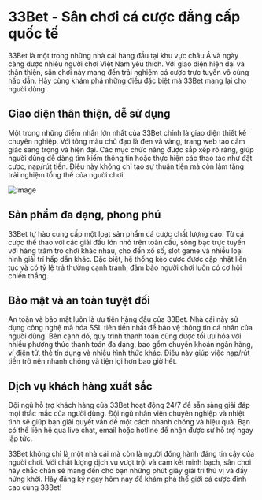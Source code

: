 # 33Bet - Sân chơi cá cược đẳng cấp quốc tế

33Bet là một trong những nhà cái hàng đầu tại khu vực châu Á và ngày càng được nhiều người chơi Việt Nam yêu thích. Với giao diện hiện đại và thân thiện, sân chơi này mang đến trải nghiệm cá cược trực tuyến vô cùng hấp dẫn. Hãy cùng khám phá những điều đặc biệt mà 33Bet mang lại cho người dùng.

## Giao diện thân thiện, dễ sử dụng

Một trong những điểm nhấn lớn nhất của 33Bet chính là giao diện thiết kế chuyên nghiệp. Với tông màu chủ đạo là đen và vàng, trang web tạo cảm giác sang trọng và hiện đại. Các mục chức năng được sắp xếp rõ ràng, giúp người dùng dễ dàng tìm kiếm thông tin hoặc thực hiện các thao tác như đặt cược, nạp/rút tiền. Điều này không chỉ tạo sự thuận tiện mà còn làm tăng trải nghiệm tổng thể của người chơi.

![Image](https://github.com/user-attachments/assets/bd51ea9f-0666-407b-a7a7-98ead6de688c)

## Sản phẩm đa dạng, phong phú

33Bet tự hào cung cấp một loạt sản phẩm cá cược chất lượng cao. Từ cá cược thể thao với các giải đấu lớn nhỏ trên toàn cầu, sòng bạc trực tuyến với hàng trăm trò chơi khác nhau, cho đến xổ số, slot game và nhiều loại hình giải trí hấp dẫn khác. Đặc biệt, hệ thống kèo cược được cập nhật liên tục và có tỷ lệ trả thưởng cạnh tranh, đảm bảo người chơi luôn có cơ hội chiến thắng.

## Bảo mật và an toàn tuyệt đối

An toàn và bảo mật luôn là ưu tiên hàng đầu của 33Bet. Nhà cái này sử dụng công nghệ mã hóa SSL tiên tiến nhất để bảo vệ thông tin cá nhân của người dùng. Bên cạnh đó, quy trình thanh toán cũng được tối ưu hóa với nhiều phương thức thanh toán đa dạng, bao gồm chuyển khoản ngân hàng, ví điện tử, thẻ tín dụng và nhiều hình thức khác. Điều này giúp việc nạp/rút tiền trở nên nhanh chóng và tiện lợi hơn bao giờ hết.

## Dịch vụ khách hàng xuất sắc

Đội ngũ hỗ trợ khách hàng của 33Bet hoạt động 24/7 để sẵn sàng giải đáp mọi thắc mắc của người dùng. Đội ngũ nhân viên chuyên nghiệp và nhiệt tình sẽ giúp bạn giải quyết vấn đề một cách nhanh chóng và hiệu quả. Bạn có thể liên hệ qua live chat, email hoặc hotline để nhận được sự hỗ trợ ngay lập tức.

33Bet không chỉ là một nhà cái mà còn là người đồng hành đáng tin cậy của người chơi. Với chất lượng dịch vụ vượt trội và cam kết minh bạch, sân chơi này chắc chắn sẽ mang đến cho bạn những phút giây giải trí thú vị và đầy hứng khởi. Hãy đăng ký ngay hôm nay để khám phá thế giới cá cược đỉnh cao cùng 33Bet!